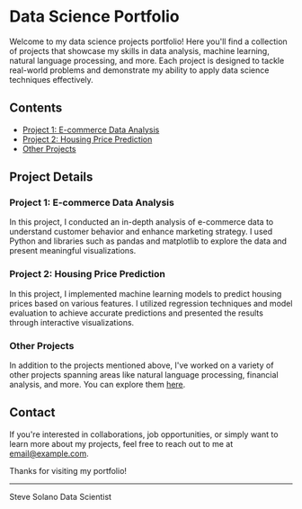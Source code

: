# Data Science Portfolio

Welcome to my data science projects portfolio! Here you'll find a collection of projects that showcase my skills in data analysis, machine learning, natural language processing, and more. Each project is designed to tackle real-world problems and demonstrate my ability to apply data science techniques effectively.

## Contents

- [Project 1: E-commerce Data Analysis](project1)
- [Project 2: Housing Price Prediction](project2)
- [Other Projects](other-projects)

## Project Details

### Project 1: E-commerce Data Analysis

In this project, I conducted an in-depth analysis of e-commerce data to understand customer behavior and enhance marketing strategy. I used Python and libraries such as pandas and matplotlib to explore the data and present meaningful visualizations.

### Project 2: Housing Price Prediction

In this project, I implemented machine learning models to predict housing prices based on various features. I utilized regression techniques and model evaluation to achieve accurate predictions and presented the results through interactive visualizations.

### Other Projects

In addition to the projects mentioned above, I've worked on a variety of other projects spanning areas like natural language processing, financial analysis, and more. You can explore them [here](other-projects).

## Contact

If you're interested in collaborations, job opportunities, or simply want to learn more about my projects, feel free to reach out to me at email@example.com.

Thanks for visiting my portfolio!

---
Steve Solano
Data Scientist
